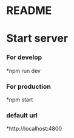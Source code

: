 # README #

# Start server #

### For develop ###
*npm run dev
### For production ###
*npm start
### default url ### 
*http://localhost:4800